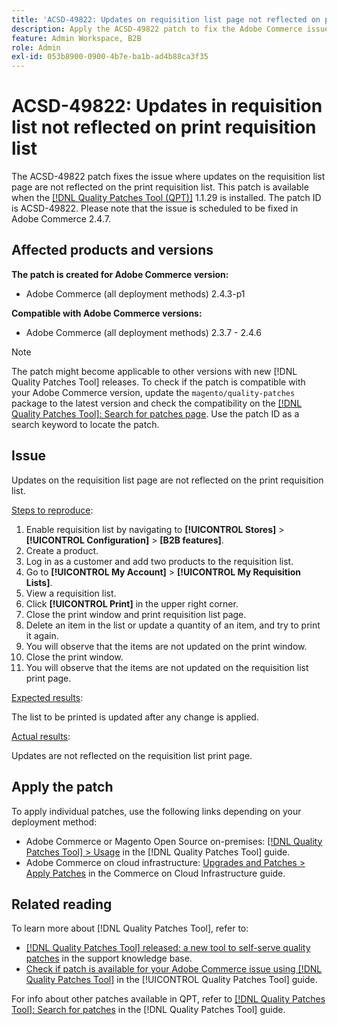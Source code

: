 ```yaml
---
title: 'ACSD-49822: Updates on requisition list page not reflected on print requisition list'
description: Apply the ACSD-49822 patch to fix the Adobe Commerce issue where updates on the requisition list page are not reflected on the print requisition list.
feature: Admin Workspace, B2B
role: Admin
exl-id: 053b8900-0900-4b7e-ba1b-ad4b88ca3f35
---
```

# ACSD-49822: Updates in requisition list not reflected on print requisition list

The ACSD-49822 patch fixes the issue where updates on the requisition list page are not reflected on the print requisition list. This patch is available when the [[!DNL Quality Patches Tool (QPT)]](https://experienceleague.adobe.com/en/docs/commerce-operations/tools/quality-patches-tool/quality-patches-tool-to-self-serve-quality-patches) 1.1.29 is installed. The patch ID is ACSD-49822. Please note that the issue is scheduled to be fixed in Adobe Commerce 2.4.7.

## Affected products and versions

**The patch is created for Adobe Commerce version:**

*  Adobe Commerce (all deployment methods) 2.4.3-p1

**Compatible with Adobe Commerce versions:**

* Adobe Commerce (all deployment methods) 2.3.7 - 2.4.6

>[!NOTE]
>
>The patch might become applicable to other versions with new [!DNL Quality Patches Tool] releases. To check if the patch is compatible with your Adobe Commerce version, update the `magento/quality-patches` package to the latest version and check the compatibility on the [[!DNL Quality Patches Tool]: Search for patches page](https://experienceleague.adobe.com/tools/commerce-quality-patches/index.html). Use the patch ID as a search keyword to locate the patch.

## Issue

Updates on the requisition list page are not reflected on the print requisition list.

<u>Steps to reproduce</u>:

1. Enable requisition list by navigating to **[!UICONTROL Stores]** > **[!UICONTROL Configuration]** > **[B2B features]**.
1. Create a product.
1. Log in as a customer and add two products to the requisition list.
1. Go to **[!UICONTROL My Account]** > **[!UICONTROL My Requisition Lists]**.
1. View a requisition list.
1. Click **[!UICONTROL Print]** in the upper right corner.
1. Close the print window and print requisition list page.
1. Delete an item in the list or update a quantity of an item, and try to print it again. 
1. You will observe that the items are not updated on the print window.
1. Close the print window.
1. You will observe that the items are not updated on the requisition list print page.

<u>Expected results</u>:

The list to be printed is updated after any change is applied.

<u>Actual results</u>:

Updates are not reflected on the requisition list print page.

## Apply the patch

To apply individual patches, use the following links depending on your deployment method:

* Adobe Commerce or Magento Open Source on-premises: [[!DNL Quality Patches Tool] > Usage](/help/tools/quality-patches-tool/usage.md) in the [!DNL Quality Patches Tool] guide.
* Adobe Commerce on cloud infrastructure: [Upgrades and Patches > Apply Patches](https://experienceleague.adobe.com/docs/commerce-cloud-service/user-guide/develop/upgrade/apply-patches.html) in the Commerce on Cloud Infrastructure guide.

## Related reading

To learn more about [!DNL Quality Patches Tool], refer to:

* [[!DNL Quality Patches Tool] released: a new tool to self-serve quality patches](https://experienceleague.adobe.com/en/docs/commerce-operations/tools/quality-patches-tool/quality-patches-tool-to-self-serve-quality-patches) in the support knowledge base.
* [Check if patch is available for your Adobe Commerce issue using [!DNL Quality Patches Tool]](/help/tools/quality-patches-tool/patches-available-in-qpt/check-patch-for-magento-issue-with-magento-quality-patches.md) in the [!UICONTROL Quality Patches Tool] guide.


For info about other patches available in QPT, refer to [[!DNL Quality Patches Tool]: Search for patches](https://experienceleague.adobe.com/tools/commerce-quality-patches/index.html) in the [!DNL Quality Patches Tool] guide.

